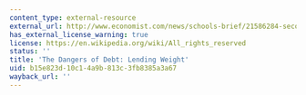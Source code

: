 ```yaml
---
content_type: external-resource
external_url: http://www.economist.com/news/schools-brief/21586284-second-our-series-articles-financial-crisis-looks-role-debt-and
has_external_license_warning: true
license: https://en.wikipedia.org/wiki/All_rights_reserved
status: ''
title: 'The Dangers of Debt: Lending Weight'
uid: b15e823d-10c1-4a9b-813c-3fb8385a3a67
wayback_url: ''
---
```

